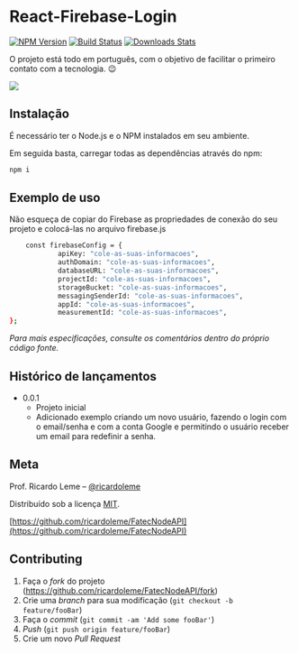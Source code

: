 # React-Firebase-Login
>

[![NPM Version][npm-image]][npm-url]
[![Build Status][travis-image]][travis-url]
[![Downloads Stats][npm-downloads]][npm-url]

O projeto está todo em português, com o objetivo de facilitar o primeiro contato com a tecnologia. :wink:

![](../header.png)

## Instalação
É necessário ter o Node.js e o NPM instalados em seu ambiente.  

Em seguida basta, carregar todas as dependências através do npm:
```sh
npm i
```


## Exemplo de uso

Não esqueça de copiar do Firebase as propriedades de conexão do seu projeto e colocá-las no arquivo firebase.js

```sh
    const firebaseConfig = {
            apiKey: "cole-as-suas-informacoes",
            authDomain: "cole-as-suas-informacoes",
            databaseURL: "cole-as-suas-informacoes",
            projectId: "cole-as-suas-informacoes",
            storageBucket: "cole-as-suas-informacoes",
            messagingSenderId: "cole-as-suas-informacoes",
            appId: "cole-as-suas-informacoes",
            measurementId: "cole-as-suas-informacoes",
};
```

_Para mais especificações, consulte os comentários dentro do próprio código fonte._


## Histórico de lançamentos

* 0.0.1
    * Projeto inicial
    * Adicionado exemplo criando um novo usuário, fazendo o login com o email/senha e com a conta Google e permitindo o usuário receber um email para redefinir a senha.

## Meta

Prof. Ricardo Leme – [@ricardoleme](https://twitter.com/ricardorleme) 

Distribuído sob a licença [MIT](https://opensource.org/licenses/MIT).

[https://github.com/ricardoleme/FatecNodeAPI](https://github.com/ricardoleme/FatecNodeAPI)

## Contributing

1. Faça o _fork_ do projeto (<https://github.com/ricardoleme/FatecNodeAPI/fork>)
2. Crie uma _branch_ para sua modificação (`git checkout -b feature/fooBar`)
3. Faça o _commit_ (`git commit -am 'Add some fooBar'`)
4. _Push_ (`git push origin feature/fooBar`)
5. Crie um novo _Pull Request_

[npm-image]: https://img.shields.io/npm/v/datadog-metrics.svg?style=flat-square
[npm-url]: https://npmjs.org/package/datadog-metrics
[npm-downloads]: https://img.shields.io/npm/dm/datadog-metrics.svg?style=flat-square
[travis-image]: https://img.shields.io/travis/dbader/node-datadog-metrics/master.svg?style=flat-square
[travis-url]: https://travis-ci.org/dbader/node-datadog-metrics

